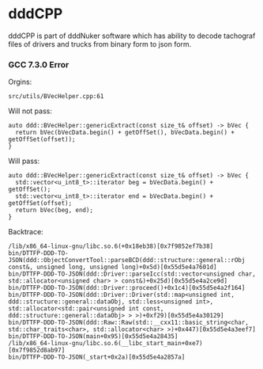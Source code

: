 # dddCPP

dddCPP is part of dddNuker software which has ability to decode tachograf files of drivers and trucks from binary form to json form.

### GCC 7.3.0 Error

Orgins:

`src/utils/BVecHelper.cpp:61`

Will not pass:

```
auto ddd::BVecHelper::genericExtract(const size_t& offset) -> bVec {
  return bVec(bVecData.begin() + getOffSet(), bVecData.begin() + getOffSet(offset));
}
```

Will pass:

```
auto ddd::BVecHelper::genericExtract(const size_t& offset) -> bVec {
  std::vector<u_int8_t>::iterator beg = bVecData.begin() + getOffSet();
  std::vector<u_int8_t>::iterator end = bVecData.begin() + getOffSet(offset);
  return bVec(beg, end);
}
```

Backtrace:

```
/lib/x86_64-linux-gnu/libc.so.6(+0x18eb38)[0x7f9852ef7b38]
bin/DTTFP-DDD-TO-JSON(ddd::ObjectConvertTool::parseBCD(ddd::structure::general::rObj const&, unsigned long, unsigned long)+0x5d)[0x55d5e4a7601d]
bin/DTTFP-DDD-TO-JSON(ddd::Driver::parseIcc(std::vector<unsigned char, std::allocator<unsigned char> > const&)+0x25d)[0x55d5e4a2ce9d]
bin/DTTFP-DDD-TO-JSON(ddd::Driver::proceed()+0x1c4)[0x55d5e4a2f164]
bin/DTTFP-DDD-TO-JSON(ddd::Driver::Driver(std::map<unsigned int, ddd::structure::general::dataObj, std::less<unsigned int>, std::allocator<std::pair<unsigned int const, ddd::structure::general::dataObj> > >)+0xf29)[0x55d5e4a30129]
bin/DTTFP-DDD-TO-JSON(ddd::Raw::Raw(std::__cxx11::basic_string<char, std::char_traits<char>, std::allocator<char> >)+0x447)[0x55d5e4a3eef7]
bin/DTTFP-DDD-TO-JSON(main+0x95)[0x55d5e4a28435]
/lib/x86_64-linux-gnu/libc.so.6(__libc_start_main+0xe7)[0x7f9852d8ab97]
bin/DTTFP-DDD-TO-JSON(_start+0x2a)[0x55d5e4a2857a]
```